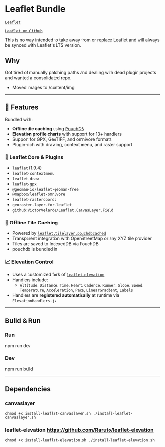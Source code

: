 # Leaflet Bundle

[`Leaflet`](https://leafletjs.com/) 

[`Leaflet on Github`](https://github.com/Leaflet/Leaflet) 

This is no way intended to take away from or replace Leaflet and will always be synced with Leaflet's LTS version.

## Why
Got tired of manually patching paths and dealing with dead plugin projects and wanted a consolidated repo.
- Moved images to /content/img

---

## 🚀 Features

Bundled with:

- **Offline tile caching** using [PouchDB](https://pouchdb.com/)
- **Elevation profile charts** with support for 13+ handlers
- Support for GPX, GeoTIFF, and omnivore formats
- Plugin-rich with drawing, context menu, and raster support

### 🧱 Leaflet Core & Plugins
- `leaflet` (1.9.4)
- `leaflet-contextmenu`
- `leaflet-draw`
- `leaflet-gpx`
- `@geoman-io/leaflet-geoman-free`
- `@mapbox/leaflet-omnivore`
- `leaflet-rastercoords`
- `georaster-layer-for-leaflet`
- `github:VictorVelarde/Leaflet.CanvasLayer.Field`

### 💾 Offline Tile Caching
- Powered by [`leaflet.tilelayer.pouchdbcached`](https://github.com/MrRedBeard/Leaflet.TileLayer.PouchDBCached)
- Transparent integration with OpenStreetMap or any XYZ tile provider
- Tiles are saved to IndexedDB via PouchDB
- pouchdb is bundled in

### 📈 Elevation Control
- Uses a customized fork of [`leaflet-elevation`](https://github.com/Raruto/leaflet-elevation.git)
- Handlers include:
  - `Altitude`, `Distance`, `Time`, `Heart`, `Cadence`, `Runner`, `Slope`, `Speed`, `Temperature`, `Acceleration`, `Pace`, `LinearGradient`, `Labels`
- Handlers are **registered automatically** at runtime via `ElevationHandlers.js`

---

## Build & Run

### Run
npm run dev

### Dev
npm run build

---

## Dependencies

### canvaslayer
`chmod +x install-leaflet-canvaslayer.sh
./install-leaflet-canvaslayer.sh`

### leaflet-elevation https://github.com/Raruto/leaflet-elevation
`chmod +x install-leaflet-elevation.sh
./install-leaflet-elevation.sh`